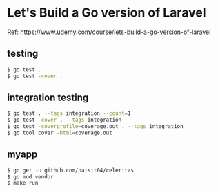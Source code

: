 # Let's Build a Go version of Laravel

Ref: https://www.udemy.com/course/lets-build-a-go-version-of-laravel

## testing
```sh
$ go test .
$ go test -cover .
```

## integration testing
```sh
$ go test . --tags integration --count=1
$ go test -cover . --tags integration
$ go test -coverprofile=coverage.out . --tags integration
$ go tool cover -html=coverage.out
```

## myapp

```sh
$ go get -u github.com/paisit04/celeritas
$ go mod vendor
$ make run
```
